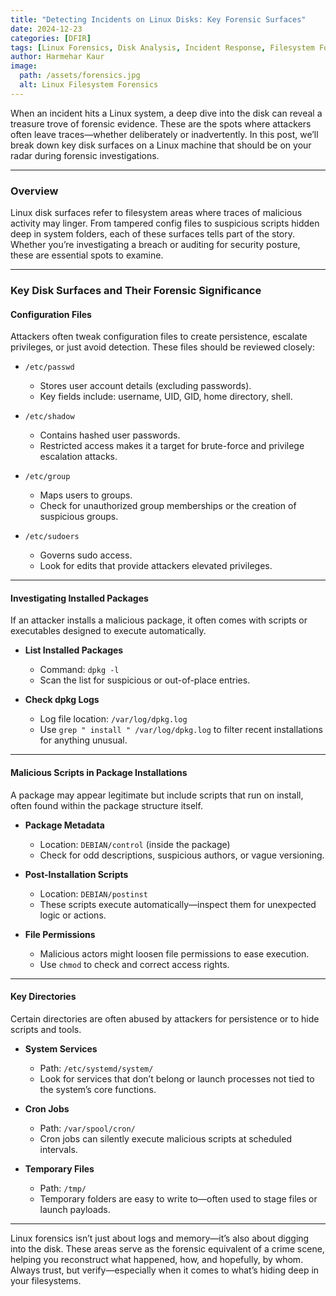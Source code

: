 ```yaml
---
title: "Detecting Incidents on Linux Disks: Key Forensic Surfaces" 
date: 2024-12-23  
categories: [DFIR]  
tags: [Linux Forensics, Disk Analysis, Incident Response, Filesystem Forensics, DFIR]  
author: Harmehar Kaur  
image:  
  path: /assets/forensics.jpg  
  alt: Linux Filesystem Forensics  
---
```


When an incident hits a Linux system, a deep dive into the disk can reveal a treasure trove of forensic evidence. These are the spots where attackers often leave traces—whether deliberately or inadvertently. In this post, we’ll break down key disk surfaces on a Linux machine that should be on your radar during forensic investigations.

---

### Overview

Linux disk surfaces refer to filesystem areas where traces of malicious activity may linger. From tampered config files to suspicious scripts hidden deep in system folders, each of these surfaces tells part of the story. Whether you’re investigating a breach or auditing for security posture, these are essential spots to examine.

---

### Key Disk Surfaces and Their Forensic Significance

#### Configuration Files

Attackers often tweak configuration files to create persistence, escalate privileges, or just avoid detection. These files should be reviewed closely:

- `/etc/passwd`  
  - Stores user account details (excluding passwords).
  - Key fields include: username, UID, GID, home directory, shell.

- `/etc/shadow`  
  - Contains hashed user passwords.
  - Restricted access makes it a target for brute-force and privilege escalation attacks.

- `/etc/group`  
  - Maps users to groups.
  - Check for unauthorized group memberships or the creation of suspicious groups.

- `/etc/sudoers`  
  - Governs sudo access.
  - Look for edits that provide attackers elevated privileges.

---

#### Investigating Installed Packages

If an attacker installs a malicious package, it often comes with scripts or executables designed to execute automatically.

- **List Installed Packages**  
  - Command: `dpkg -l`  
  - Scan the list for suspicious or out-of-place entries.

- **Check dpkg Logs**  
  - Log file location: `/var/log/dpkg.log`  
  - Use `grep " install " /var/log/dpkg.log` to filter recent installations for anything unusual.

---

#### Malicious Scripts in Package Installations

A package may appear legitimate but include scripts that run on install, often found within the package structure itself.

- **Package Metadata**  
  - Location: `DEBIAN/control` (inside the package)  
  - Check for odd descriptions, suspicious authors, or vague versioning.

- **Post-Installation Scripts**  
  - Location: `DEBIAN/postinst`  
  - These scripts execute automatically—inspect them for unexpected logic or actions.

- **File Permissions**  
  - Malicious actors might loosen file permissions to ease execution.  
  - Use `chmod` to check and correct access rights.

---

#### Key Directories

Certain directories are often abused by attackers for persistence or to hide scripts and tools.

- **System Services**  
  - Path: `/etc/systemd/system/`  
  - Look for services that don’t belong or launch processes not tied to the system’s core functions.

- **Cron Jobs**  
  - Path: `/var/spool/cron/`  
  - Cron jobs can silently execute malicious scripts at scheduled intervals.

- **Temporary Files**  
  - Path: `/tmp/`  
  - Temporary folders are easy to write to—often used to stage files or launch payloads.

---

Linux forensics isn’t just about logs and memory—it’s also about digging into the disk. These areas serve as the forensic equivalent of a crime scene, helping you reconstruct what happened, how, and hopefully, by whom. Always trust, but verify—especially when it comes to what’s hiding deep in your filesystems.
